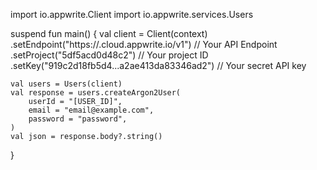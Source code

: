 import io.appwrite.Client
import io.appwrite.services.Users

suspend fun main() {
    val client = Client(context)
      .setEndpoint("https://<REGION>.cloud.appwrite.io/v1") // Your API Endpoint
      .setProject("5df5acd0d48c2") // Your project ID
      .setKey("919c2d18fb5d4...a2ae413da83346ad2") // Your secret API key

    val users = Users(client)
    val response = users.createArgon2User(
        userId = "[USER_ID]",
        email = "email@example.com",
        password = "password",
    )
    val json = response.body?.string()
}